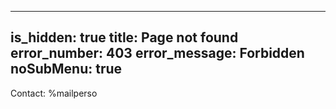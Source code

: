 -----
is_hidden: true
title: Page not found
error_number: 403
error_message: Forbidden
noSubMenu: true
-----
Contact: %mailperso
